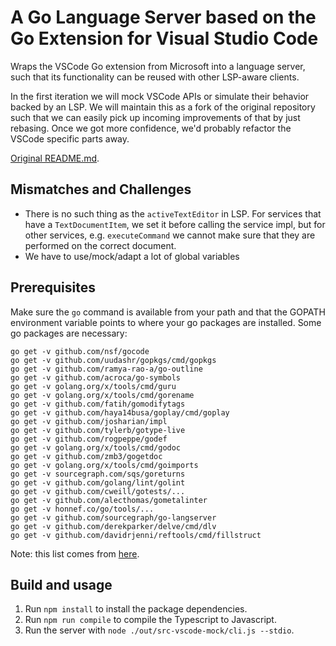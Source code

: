 # A Go Language Server based on the Go Extension for Visual Studio Code

Wraps the VSCode Go extension from Microsoft into a language server, such that
its functionality can be reused with other LSP-aware clients.

In the first iteration we will mock VSCode APIs or simulate their behavior
backed by an LSP. We will maintain this as a fork of the original repository
such that we can easily pick up incoming improvements of that by just rebasing.
Once we got more confidence, we'd probably refactor the VSCode specific parts
away.

[Original README.md](README_old.MD).

## Mismatches and Challenges

- There is no such thing as the `activeTextEditor` in LSP. For services that
  have a `TextDocumentItem`, we set it before calling the service impl, but for
  other services, e.g. `executeCommand` we cannot make sure that they are
  performed on the correct document.
- We have to use/mock/adapt a lot of global variables

## Prerequisites

Make sure the `go` command is available from your path and that the GOPATH
environment variable points to where your go packages are installed.  Some go
packages are necessary:

    go get -v github.com/nsf/gocode
    go get -v github.com/uudashr/gopkgs/cmd/gopkgs
    go get -v github.com/ramya-rao-a/go-outline
    go get -v github.com/acroca/go-symbols
    go get -v golang.org/x/tools/cmd/guru
    go get -v golang.org/x/tools/cmd/gorename
    go get -v github.com/fatih/gomodifytags
    go get -v github.com/haya14busa/goplay/cmd/goplay
    go get -v github.com/josharian/impl
    go get -v github.com/tylerb/gotype-live
    go get -v github.com/rogpeppe/godef
    go get -v golang.org/x/tools/cmd/godoc
    go get -v github.com/zmb3/gogetdoc
    go get -v golang.org/x/tools/cmd/goimports
    go get -v sourcegraph.com/sqs/goreturns
    go get -v github.com/golang/lint/golint
    go get -v github.com/cweill/gotests/...
    go get -v github.com/alecthomas/gometalinter
    go get -v honnef.co/go/tools/...
    go get -v github.com/sourcegraph/go-langserver
    go get -v github.com/derekparker/delve/cmd/dlv
    go get -v github.com/davidrjenni/reftools/cmd/fillstruct

Note: this list comes from
[here](https://github.com/theia-ide/go-language-server/blob/master/src/goInstallTools.ts#L20-L42).

## Build and usage

1. Run `npm install` to install the package dependencies.
2. Run `npm run compile` to compile the Typescript to Javascript.
3. Run the server with `node ./out/src-vscode-mock/cli.js --stdio`.
